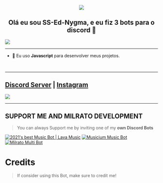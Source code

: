 <div align="center" style"border-radius:15px">
  <img src="https://cdn.discordapp.com/attachments/968299607689949225/968328057196806185/BEM_VINDO_V2_00000.png" style"width: 100%;border-radius:15px">
</div>

## <div align="center">Olá eu sou SS-Ed-Nygma, e eu fiz 3 bots para o discord 🚀</div>  

![](https://discord.c99.nl/widget/theme-3/442355791412854784.png)  


***

  
- 🌱 Eu uso **Javascript** para desenvolver meus projetos.  
  
  
<br/>
  
***

## [Discord Server](https://discord.gg/NPQQRrvfyf) | [Instagram](https://www.instagram.com/ssednygma/)
<a href="https://discord.gg/dcdev"><img src="https://discord.com/api/guilds/805836247704666172/widget.png?style=banner2"></a>

***

## SUPPORT ME AND MILRATO DEVELOPMENT

> You can always Support me by inviting one of my **own Discord Bots**

[![2021's best Music Bot | Lava Music](https://cdn.discordapp.com/attachments/748533465972080670/817088638780440579/test3.png)](https://lava.milrato.dev)
[![Musicium Music Bot](https://cdn.discordapp.com/attachments/742446682381221938/770055673965707264/test1.png)](https://musicium.musicium.dev)
[![Milrato Multi Bot](https://cdn.discordapp.com/attachments/742446682381221938/770056826724679680/test1.png)](https://milrato.milrato.dev)

# Credits

> If consider using this Bot, make sure to credit me!
